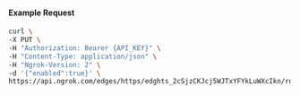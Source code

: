 <!-- Code generated for API Clients. DO NOT EDIT. -->

#### Example Request

```bash
curl \
-X PUT \
-H "Authorization: Bearer {API_KEY}" \
-H "Content-Type: application/json" \
-H "Ngrok-Version: 2" \
-d '{"enabled":true}' \
https://api.ngrok.com/edges/https/edghts_2cSjzCKJcj5WJTxYFYkLuWXcIkn/routes/edghtsrt_2cSjzAsNUe28nh6xi5WQaAJUU36/compression
```

